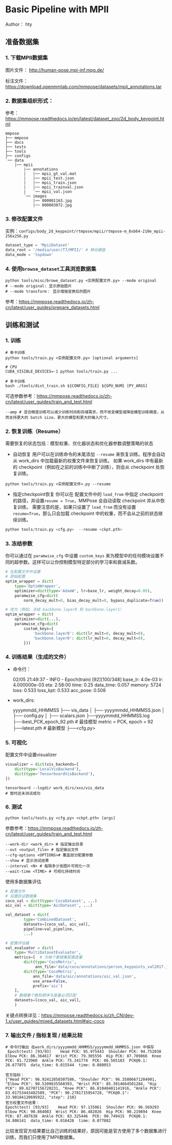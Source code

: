 # Basic Pipeline with MPII

Author： hty

## 准备数据集

### **1. 下载MPII数据集**
    
图片文件： http://human-pose.mpi-inf.mpg.de/
    
标注文件： https://download.openmmlab.com/mmpose/datasets/mpii_annotations.tar


### **2. 数据集组织形式：**

参考：https://mmpose.readthedocs.io/en/latest/dataset_zoo/2d_body_keypoint.html


    mmpose
    ├── mmpose
    ├── docs
    ├── tests
    ├── tools
    ├── configs
    `── data
        │── mpii
            |── annotations
            |   |── mpii_gt_val.mat
            |   |── mpii_test.json
            |   |── mpii_train.json
            |   |── mpii_trainval.json
            |   `── mpii_val.json
            `── images
                |── 000001163.jpg
                |── 000003072.jpg

### **3. 修改配置文件**

实例：`configs/body_2d_keypoint/rtmpose/mpii/rtmpose-m_8xb64-210e_mpii-256x256.py`
    
```python
dataset_type = 'MpiiDataset'
data_root = '/media/user/T7/MPII/' # 移动硬盘
data_mode = 'topdown'
```

### **4. 使用`browse_dataset`工具浏览数据集**

```shell
python tools/misc/browe_dataset.py <实例配置文件.py> --mode original
# --mode original: 显示原始图片
# --mode transform： 显示增强变换后的图片
```

参考：https://mmpose.readthedocs.io/zh-cn/latest/user_guides/prepare_datasets.html


## 训练和测试

### **1. 训练**

```shell
# 单卡训练
python tools/train.py <实例配置文件.py> [optional arguments]

# CPU
CUDA_VISIBLE_DEVICES=-1 python tools/train.py ...

# 多卡训练
bash ./tools/dist_train.sh ${CONFIG_FILE} ${GPU_NUM} [PY_ARGS]
```

可选参数参考：https://mmpose.readthedocs.io/zh-cn/latest/user_guides/train_and_test.html

    --amp # 混合精度训练可以减少训练时间和存储需求，而不改变模型或降低模型训练精度，从而支持更大的 batch size、更大的模型和更大的输入尺寸。


### **2. 恢复训练（Resume）**

需要恢复的状态包括：模型权重、优化器状态和优化器参数调整策略的状态

- 自动恢复
用户可以在训练命令的末尾添加 `--resume` 来恢复训练。程序会自动从 work_dirs 中加载最新的权重文件来恢复训练。
如果 work_dirs 中有最新的 checkpoint（例如在之前的训练中中断了训练），则会从 checkpoint 处恢复训练。
```shell
python tools/train.py <实例配置文件>.py --resume
```

- 指定checkpoint恢复
你可以在 配置文件中的 `load_from` 中指定 checkpoint 的路径，并设置`resume = True`，MMPose 会自动读取 checkpoint 并从中恢复训练。
需要注意的是，如果只设置了 `load_from` 而没有设置 `resume=True`，那么只会加载 checkpoint 中的权重，而不会从之前的状态继续训练。
```python
python tools/train.py <cfg.py>  --resume <ckpt.pth>
```

### **3. 冻结参数**

你可以通过在 `paramwise_cfg` 中设置 `custom_keys` 来为模型中的任何模块设置不同的超参数。这样可以让你控制模型特定部分的学习率和衰减系数。

```python
# 在配置文件中设置
# 原始配置
optim_wrapper = dict(
    type='OptimWrapper',
    optimizer=dict(type='AdamW', lr=base_lr, weight_decay=0.05),
    paramwise_cfg=dict(
        norm_decay_mult=0, bias_decay_mult=0, bypass_duplicate=True))

# 改为（例如，冻结 backbone.layer0 和 backbone.layer1）
optim_wrapper = dict(
    optimizer=dict(...),
    paramwise_cfg=dict(
        custom_keys={
            'backbone.layer0': dict(lr_mult=0, decay_mult=0),
            'backbone.layer0': dict(lr_mult=0, decay_mult=0),
        }))
```

### **4. 训练结果（生成的文件）**

- 命令行：


    02/05 21:49:37 - INFO - Epoch(train)  [92][100/348]  base_lr: 4.0e-03 lr: 4.000000e-03  eta: 2:58:00  time: 0.25  data_time: 0.057 memory: 5724  loss: 0.533  loss_kpt: 0.533  acc_pose: 0.508

- work_dirs:


    yyyymmdd_HHMMSS
      ├── vis_data
        │   ├── yyyymmdd_HHMMSS.json
        │   ├── config.py
        │   ├── scalars.json
      ├──yyyymmdd_HHMMSS.log
    ├──best_PCK_epoch_92.pth # 最佳模型 metric = PCK, epoch = 92
    ├──latest.pth # 最新模型
    ├──<cfg.py>


### **5. 可视化**

配置文件中设置visualizer
```python
visualizer = dict(vis_backends=[
    dict(type='LocalVisBackend'),
    dict(type='TensorboardVisBackend'),
])
```
```shell
tensorboard --logdir work_dirs/xxx/vis_data 
# 暂时还未测试成功
```

### **6. 测试**

```shell
python tools/tests.py <cfg.py> <ckpt.pth> [args]
```
参数参考：https://mmpose.readthedocs.io/zh-cn/latest/user_guides/train_and_test.html

```shell
--work-dir <work_dir> # 指定输出目录
--out <output_file> # 指定输出文件
--cfg-options <OPTIONS># 覆盖部分配置参数
--show # 显示测试结果
--interval <N> # 每隔多少张图片可视化一次
--wait-time <TIME> # 可视化持续时间
```

使用多数据集评估

```python
# 配置文件
# 设置验证数据集
coco_val = dict(type='CocoDataset', ...)
aic_val = dict(type='AicDataset', ...)

val_dataset = dict(
        type='CombinedDataset',
        datasets=[coco_val, aic_val],
        pipeline=val_pipeline,
        ...)

# 配置评估器
val_evaluator = dict(
    type='MultiDatasetEvaluator',
    metrics=[  # 为每个数据集配置度量
        dict(type='CocoMetric',
             ann_file='data/coco/annotations/person_keypoints_val2017.json'),
        dict(type='CocoMetric',
            ann_file='data/aic/annotations/aic_val.json',
            use_area=False,
            prefix='aic')
    ],
    # 数据集个数和顺序与度量必须匹配
    datasets=[coco_val, aic_val],
    )
```
关键点转换详见：https://mmpose.readthedocs.io/zh_CN/dev-1.x/user_guides/mixed_datasets.html#aic-coco



### **7. 输出文件 / 指标复现 / 结果比较**

```shell
# 命令行输出 在work_dirs/yyyymmdd_HHMMSS/yyyymmdd_HHMMSS.json 中保存
 Epoch(test) [93/93]    Head PCK: 95.975443  Shoulder PCK: 94.752038  Elbow PCK: 86.364617  Wrist PCK: 79.305556  Hip PCK: 87.709866  Knee PCK: 81.723960  Ankle PCK: 75.341774  PCK: 86.565183  PCK@0.1: 26.677075  data_time: 0.015544  time: 0.080053
```

```shell
官方指标：
{"Head PCK": 96.92412850307586, "Shoulder PCK": 96.35806671204901, "Elbow PCK": 90.5209635560393, "Wrist PCK": 85.3914664501284, "Hip PCK": 89.62707156720231, "Knee PCK": 86.81040481141916, "Ankle PCK": 83.01753443482589, "PCK": 90.2701715954728, "PCK@0.1": 33.90184120695922, "step": 210}
官方权重文件结果：
Epoch(test) [93/93]    Head PCK: 97.135061  Shoulder PCK: 96.569293  Elbow PCK: 90.864083  Wrist PCK: 86.482026  Hip PCK: 90.219894  Knee PCK: 87.487638  Ankle PCK: 83.325446  PCK: 90.749415  PCK@0.1: 34.806141  data_time: 0.016428  time: 0.077882
```
比较发现官方结果要比自己训练的结果好，原因可能是官方使用了多个数据集进行训练，而我们只使用了MPII数据集。








